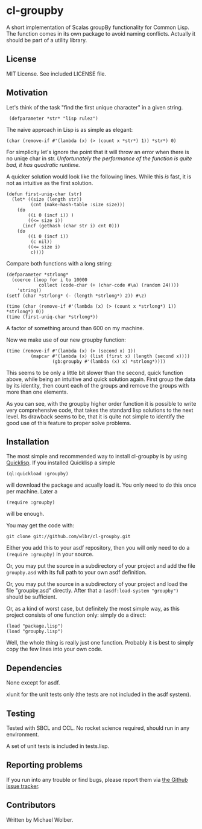 cl-groupby
==========
A short implementation of Scalas groupBy functionality 
for Common Lisp. The function comes in its own package to avoid naming conflicts. 
Actually it should be part of a utility library.

License
-------
MIT License. See included LICENSE file.

Motivation
----------
Let's think of the task "find the first unique character" in a given string.

     (defparameter *str* "lisp rulez")

The naive approach in Lisp is as simple as elegant:
   
    (char (remove-if #'(lambda (x) (> (count x *str*) 1)) *str*) 0)

For simplicity let's ignore the point that it will throw an error when there is no uniqe char in str. 
_Unfortunately the performance of the function is quite bad, it has quadratic runtime._

A quicker solution would look like the following lines. While this _is_ fast, it is not as intuitive as the first solution.

    (defun first-uniq-char (str)
      (let* ((size (length str))
             (cnt (make-hash-table :size size)))
        (do
            ((i 0 (incf i)) )
            ((<= size i))
          (incf (gethash (char str i) cnt 0)))
        (do 
            ((i 0 (incf i))
             (c nil))
            ((<= size i) 
             c))))

Compare both functions with a long string:

    (defparameter *strlong* 
      (coerce (loop for i to 10000
                collect (code-char (+ (char-code #\a) (random 24)))) 
        'string))
    (setf (char *strlong* (- (length *strlong*) 2)) #\z)

    (time (char (remove-if #'(lambda (x) (> (count x *strlong*) 1)) *strlong*) 0))
    (time (first-uniq-char *strlong*))

A factor of something around than 600 on my machine.

Now we make use of our new groupby function:

    (time (remove-if #'(lambda (x) (> (second x) 1)) 
             (mapcar #'(lambda (x) (list (first x) (length (second x)))) 
                     (gb:groupby #'(lambda (x) x) *strlong*))))

This seems to be only a little bit slower than the second, quick function above, 
while being an intuitive and quick solution again. First group the data by 
its identity, then count each of the groups and remove the groups with more 
than one elements.

As you can see, with the groupby higher order function it is possible to 
write very comprehensive code, that takes the standard lisp solutions to the next 
level. Its drawback seems to be, that it is quite not simple to identify the good 
use of this feature to proper solve problems.


Installation
------------

The most simple and recommended way to install cl-groupby is by using
[Quicklisp](http://www.quicklisp.org). If you installed Quicklisp a simple

    (ql:quickload :groupby)

will download the package and acually load it. You only need to do
this once per machine. Later a

    (require :groupby)

will be enough.


You may get the code with:

    git clone git://github.com/wlbr/cl-groupby.git

Either you add this to your asdf repository, then you will only need
to do a `(require :groupby)` in your source.

Or, you may put the source in a subdirectory of your project and add
the file `groupby.asd` with its full path to your own asdf definition.

Or, you may put the source in a subdirectory of your project and load
the file "groupby.asd" directly. After that a `(asdf:load-system "groupby")`
should be sufficient.

Or, as a kind of worst case, but definitely the most simple way, as this 
project consists of one function only: simply do a 
direct:

    (load "package.lisp")
    (load "groupby.lisp")

Well, the whole thing is really just one function. Probably it is best to simply copy 
the few lines into your own code.

Dependencies
---------------
None except for asdf.

xlunit for the unit tests only (the tests are not included in the asdf system).

Testing
----------
Tested with SBCL and CCL. No rocket science required, should run in
any environment.

A set of unit tests is included in tests.lisp.


Reporting problems
------------------
If you run into any trouble or find bugs, please report them 
via [the Github issue tracker](http://github.com/wlbr/cl-groupby/issues).



Contributors
------------
Written by Michael Wolber.
